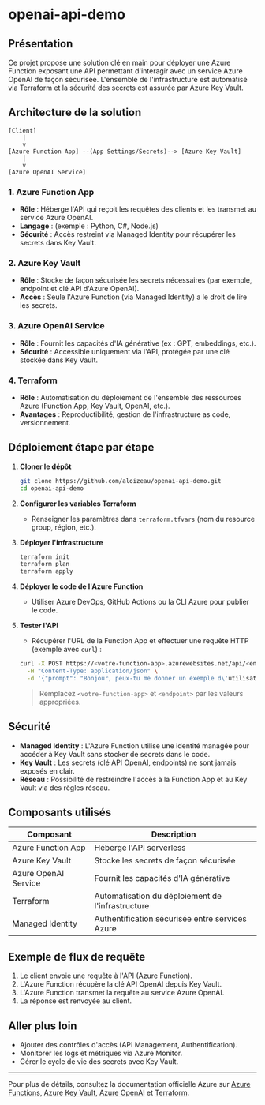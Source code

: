 <!--
README.md for the openai-api-demo project.
This documentation provides an overview of deploying a custom API leveraging Azure OpenAI, secured with Azure Key Vault, and automated using Terraform.
-->

# openai-api-demo

## Présentation

Ce projet propose une solution clé en main pour déployer une Azure Function exposant une API permettant d'interagir avec un service Azure OpenAI de façon sécurisée. L'ensemble de l'infrastructure est automatisé via Terraform et la sécurité des secrets est assurée par Azure Key Vault.

## Architecture de la solution

```
[Client] 
    |
    v
[Azure Function App] --(App Settings/Secrets)--> [Azure Key Vault]
    |
    v
[Azure OpenAI Service]
```

### 1. Azure Function App

- **Rôle** : Héberge l'API qui reçoit les requêtes des clients et les transmet au service Azure OpenAI.
- **Langage** : (exemple : Python, C#, Node.js)
- **Sécurité** : Accès restreint via Managed Identity pour récupérer les secrets dans Key Vault.

### 2. Azure Key Vault

- **Rôle** : Stocke de façon sécurisée les secrets nécessaires (par exemple, endpoint et clé API d'Azure OpenAI).
- **Accès** : Seule l'Azure Function (via Managed Identity) a le droit de lire les secrets.

### 3. Azure OpenAI Service

- **Rôle** : Fournit les capacités d'IA générative (ex : GPT, embeddings, etc.).
- **Sécurité** : Accessible uniquement via l'API, protégée par une clé stockée dans Key Vault.

### 4. Terraform

- **Rôle** : Automatisation du déploiement de l'ensemble des ressources Azure (Function App, Key Vault, OpenAI, etc.).
- **Avantages** : Reproductibilité, gestion de l'infrastructure as code, versionnement.

## Déploiement étape par étape

1. **Cloner le dépôt**
    ```bash
    git clone https://github.com/aloizeau/openai-api-demo.git
    cd openai-api-demo
    ```

2. **Configurer les variables Terraform**
    - Renseigner les paramètres dans `terraform.tfvars` (nom du resource group, région, etc.).

3. **Déployer l'infrastructure**
    ```bash
    terraform init
    terraform plan
    terraform apply
    ```

4. **Déployer le code de l'Azure Function**
    - Utiliser Azure DevOps, GitHub Actions ou la CLI Azure pour publier le code.

5. **Tester l'API**
    - Récupérer l'URL de la Function App et effectuer une requête HTTP (exemple avec `curl`) :
    ```bash
    curl -X POST https://<votre-function-app>.azurewebsites.net/api/<endpoint> \
      -H "Content-Type: application/json" \
      -d '{"prompt": "Bonjour, peux-tu me donner un exemple d\'utilisation ?"}'
    ```
    > Remplacez `<votre-function-app>` et `<endpoint>` par les valeurs appropriées.

## Sécurité

- **Managed Identity** : L'Azure Function utilise une identité managée pour accéder à Key Vault sans stocker de secrets dans le code.
- **Key Vault** : Les secrets (clé API OpenAI, endpoints) ne sont jamais exposés en clair.
- **Réseau** : Possibilité de restreindre l'accès à la Function App et au Key Vault via des règles réseau.

## Composants utilisés

| Composant             | Description                                         |
|-----------------------|-----------------------------------------------------|
| Azure Function App    | Héberge l'API serverless                            |
| Azure Key Vault       | Stocke les secrets de façon sécurisée               |
| Azure OpenAI Service  | Fournit les capacités d'IA générative               |
| Terraform             | Automatisation du déploiement de l'infrastructure   |
| Managed Identity      | Authentification sécurisée entre services Azure      |

## Exemple de flux de requête

1. Le client envoie une requête à l'API (Azure Function).
2. L'Azure Function récupère la clé API OpenAI depuis Key Vault.
3. L'Azure Function transmet la requête au service Azure OpenAI.
4. La réponse est renvoyée au client.

## Aller plus loin

- Ajouter des contrôles d'accès (API Management, Authentification).
- Monitorer les logs et métriques via Azure Monitor.
- Gérer le cycle de vie des secrets avec Key Vault.

---

Pour plus de détails, consultez la documentation officielle Azure sur [Azure Functions](https://docs.microsoft.com/azure/azure-functions/), [Azure Key Vault](https://docs.microsoft.com/azure/key-vault/), [Azure OpenAI](https://learn.microsoft.com/azure/cognitive-services/openai/) et [Terraform](https://learn.microsoft.com/azure/developer/terraform/).
